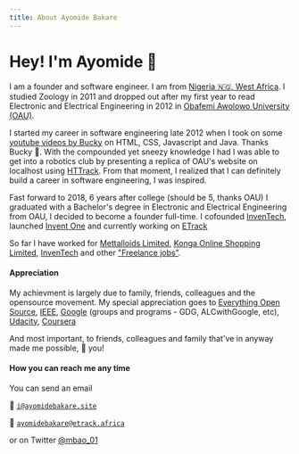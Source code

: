 ```yaml
---
title: About Ayomide Bakare
---
```


# Hey! I'm Ayomide 👋

I am a founder and software engineer. I am from [Nigeria 🇳🇬, West Africa](https://en.wikipedia.org/wiki/Nigeria). I studied Zoology in 2011 and dropped out after my first year to read Electronic and Electrical Engineering in 2012 in [Obafemi Awolowo University (OAU)](https://oauife.edu.ng/).

I started my career in software engineering late 2012 when I took on some [youtube videos by Bucky](https://www.youtube.com/user/thenewboston) on HTML, CSS, Javascript and Java. Thanks Bucky 🙏. With the compounded yet sneezy knowledge I had I was able to get into a robotics club by presenting a replica of OAU's website on localhost using [HTTrack](https://www.httrack.com/). From that moment, I realized that I can definitely build a career in software engineering, I was inspired.

Fast forward to 2018, 6 years after college (should be 5, thanks OAU) I graduated with a Bachelor's degree in Electronic and Electrical Engineering from OAU, I decided to become a founder full-time. I cofounded [InvenTech](https://inventech.ng), launched [Invent One](https://inventone.ng) and currently working on [ETrack](https://etrack.africa)

So far I have worked for [Mettalloids Limited](https://mettalloids.com), [Konga Online Shopping Limited](https://konga.com), [InvenTech](https://inventech.ng) and other ["Freelance jobs"](_ 'Non existing').

#### Appreciation

My achievment is largely due to family, friends, colleagues and the opensource movement.
My special appreciation goes to [Everything Open Source](https://opencollective.com/), [IEEE](https://ieee.org), [Google](https://google.com) (groups and programs - GDG, ALCwithGoogle, etc), [Udacity](https://udacity.com), [Coursera](https://coursera.org)

And most important, to friends, colleagues and family that've in anyway made me possible, 💓 you!

#### How you can reach me any time

You can send an email

📨 [`i@ayomidebakare.site`](mailto:i@ayomidebakare.site)

📨 [`ayomidebakare@etrack.africa`](mailto:ayomidebakare@etrack.africa)

or on Twitter [@mbao_01](https://twitter.com/mbao_01 '@mbao_01')
